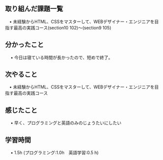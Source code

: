 ## 取り組んだ課題一覧
           
 　• 未経験からHTML、CSSをマスターして、WEBデザイナー・エンジニアを目指す最高の実践コース(section10 102)〜(section9 105) 

## 分かったこと

　 • 今日は寝ている時間が長かったので、短めで終了。

## 次やること　
           
 　• 未経験からHTML、CSSをマスターして、WEBデザイナー・エンジニアを目指す最高の実践コース

## 感じたこと

　 • 早く、プログラミングと英語のみのじょうたいにしたい

## 学習時間

　 • 1.5h (プログラミング:1.0h　英語学習:0.5 h)